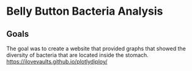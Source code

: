 # Belly Button Bacteria Analysis
## Goals
The goal was to create a website that provided graphs that showed the diversity of bacteria that are located inside the stomach.
https://ilovevaults.github.io/plotlydiploy/ 

